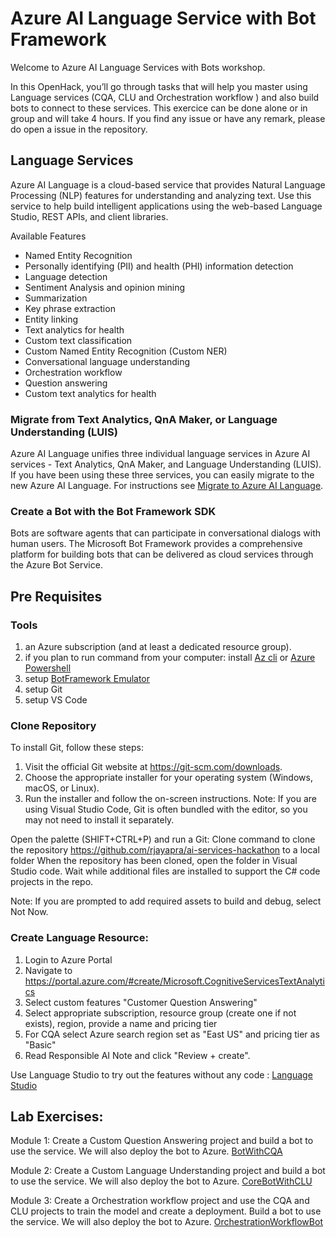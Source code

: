 # Azure AI Language Service with Bot Framework

Welcome to Azure AI Language Services with Bots workshop. 
 
In this OpenHack, you’ll go through tasks that will help you master using Language services (CQA, CLU and Orchestration workflow ) and also build bots to connect to these services. This exercice can be done alone or in group and will take 4 hours. If you find any issue or have any remark, please do open a issue in the repository.


## Language Services
Azure AI Language is a cloud-based service that provides Natural Language Processing (NLP) features for understanding and analyzing text. Use this service to help build intelligent applications using the web-based Language Studio, REST APIs, and client libraries.

Available Features 

* Named Entity Recognition
* Personally identifying (PII) and health (PHI) information detection
* Language detection
* Sentiment Analysis and opinion mining
* Summarization
* Key phrase extraction
* Entity linking
* Text analytics for health
* Custom text classification
* Custom Named Entity Recognition (Custom NER)
* Conversational language understanding
* Orchestration workflow
* Question answering
* Custom text analytics for health

### Migrate from Text Analytics, QnA Maker, or Language Understanding (LUIS)
Azure AI Language unifies three individual language services in Azure AI services - Text Analytics, QnA Maker, and Language Understanding (LUIS). If you have been using these three services, you can easily migrate to the new Azure AI Language. For instructions see [Migrate to Azure AI Language].

### Create a Bot with the Bot Framework SDK 
Bots are software agents that can participate in conversational dialogs with human users. The Microsoft Bot Framework provides a comprehensive platform for building bots that can be delivered as cloud services through the Azure Bot Service.

## Pre Requisites

### Tools

1. an Azure subscription (and at least a dedicated resource group).
1. if you plan to run command from your computer: install [Az cli] or [Azure Powershell]
1. setup [BotFramework Emulator]
1. setup Git 
1. setup VS Code

### Clone Repository

To install Git, follow these steps:

1. Visit the official Git website at https://git-scm.com/downloads.
1. Choose the appropriate installer for your operating system (Windows, macOS, or Linux).
1. Run the installer and follow the on-screen instructions.
Note: If you are using Visual Studio Code, Git is often bundled with the editor, so you may not need to install it separately.

Open the palette (SHIFT+CTRL+P) and run a Git: Clone command to clone the repository https://github.com/rjayapra/ai-services-hackathon to a local folder 
When the repository has been cloned, open the folder in Visual Studio code.
Wait while additional files are installed to support the C# code projects in the repo.

Note: If you are prompted to add required assets to build and debug, select Not Now.

### Create Language Resource:

1. Login to Azure Portal
1. Navigate to https://portal.azure.com/#create/Microsoft.CognitiveServicesTextAnalytics
1. Select  custom features "Customer Question Answering"
1. Select appropriate subscription, resource group (create one if not exists), region, provide a name and pricing tier
1. For CQA select Azure search region set as "East US" and pricing tier as "Basic"
1. Read Responsible AI Note and click "Review + create".

Use Language Studio to try out the features without any code : [Language Studio]


## Lab Exercises:

Module 1: Create a Custom Question Answering project and build a bot to use the service. We will also deploy the bot to Azure.
[BotWithCQA](BotWithCQA)

Module 2: Create a Custom Language Understanding project and build a bot to use the service. We will also deploy the bot to Azure.
[CoreBotWithCLU](CoreBotWithCLU)

Module 3: Create a Orchestration workflow project and use the CQA and CLU projects to train the model and create a deployment. Build a bot to use the service. We will also deploy the bot to Azure.
[OrchestrationWorkflowBot](OrchestrationWorkflowBot)

[Migrate to Azure AI Language]: https://learn.microsoft.com/en-us/azure/ai-services/language-service/concepts/migrate 
[Language Studio]: https://learn.microsoft.com/en-us/azure/ai-services/language-service/language-studio
[Az cli]: https://learn.microsoft.com/en-us/cli/azure/install-azure-cli
[Azure Powershell]: https://learn.microsoft.com/en-us/powershell/azure/install-azure-powershell?view=azps-11.1.0
[BotFramework Emulator]: https://github.com/Microsoft/BotFramework-Emulator

